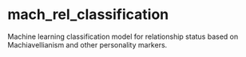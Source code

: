 # mach_rel_classification
Machine learning classification model for relationship status based on Machiavellianism and other personality markers. 
